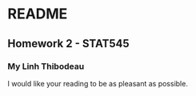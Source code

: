 # README 
## Homework 2 - STAT545
### My Linh Thibodeau

I would like your reading to be as pleasant as possible.  
